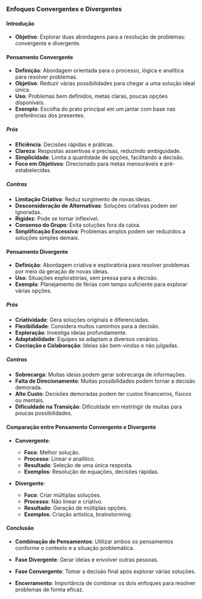 ### Enfoques Convergentes e Divergentes

#### Introdução

- **Objetivo**: Explorar duas abordagens para a resolução de problemas: convergente e divergente.

#### Pensamento Convergente

- **Definição**: Abordagem orientada para o processo, lógica e analítica para resolver problemas.
- **Objetivo**: Reduzir várias possibilidades para chegar a uma solução ideal única.
- **Uso**: Problemas bem definidos, metas claras, poucas opções disponíveis.
- **Exemplo**: Escolha do prato principal em um jantar com base nas preferências dos presentes.

##### Prós

- **Eficiência**: Decisões rápidas e práticas.
- **Clareza**: Respostas assertivas e precisas, reduzindo ambiguidade.
- **Simplicidade**: Limita a quantidade de opções, facilitando a decisão.
- **Foco em Objetivos**: Direcionado para metas mensuráveis e pré-estabelecidas.

##### Contras

- **Limitação Criativa**: Reduz surgimento de novas ideias.
- **Desconsideração de Alternativas**: Soluções criativas podem ser ignoradas.
- **Rigidez**: Pode se tornar inflexível.
- **Consenso do Grupo**: Evita soluções fora da caixa.
- **Simplificação Excessiva**: Problemas amplos podem ser reduzidos a soluções simples demais.

#### Pensamento Divergente

- **Definição**: Abordagem criativa e exploratória para resolver problemas por meio da geração de novas ideias.
- **Uso**: Situações exploratórias, sem pressa para a decisão.
- **Exemplo**: Planejamento de férias com tempo suficiente para explorar várias opções.

##### Prós

- **Criatividade**: Gera soluções originais e diferenciadas.
- **Flexibilidade**: Considera muitos caminhos para a decisão.
- **Exploração**: Investiga ideias profundamente.
- **Adaptabilidade**: Equipes se adaptam a diversos cenários.
- **Cocriação e Colaboração**: Ideias são bem-vindas e não julgadas.

##### Contras

- **Sobrecarga**: Muitas ideias podem gerar sobrecarga de informações.
- **Falta de Direcionamento**: Muitas possibilidades podem tornar a decisão demorada.
- **Alto Custo**: Decisões demoradas podem ter custos financeiros, físicos ou mentais.
- **Dificuldade na Transição**: Dificuldade em restringir de muitas para poucas possibilidades.

#### Comparação entre Pensamento Convergente e Divergente

- **Convergente**:

  - **Foco**: Melhor solução.
  - **Processo**: Linear e analítico.
  - **Resultado**: Seleção de uma única resposta.
  - **Exemplos**: Resolução de equações, decisões rápidas.

- **Divergente**:
  - **Foco**: Criar múltiplas soluções.
  - **Processo**: Não linear e criativo.
  - **Resultado**: Geração de múltiplas opções.
  - **Exemplos**: Criação artística, brainstorming.

#### Conclusão

- **Combinação de Pensamentos**: Utilizar ambos os pensamentos conforme o contexto e a situação problemática.
- **Fase Divergente**: Gerar ideias e envolver outras pessoas.
- **Fase Convergente**: Tomar a decisão final após explorar várias soluções.

- **Encerramento**: Importância de combinar os dois enfoques para resolver problemas de forma eficaz.
